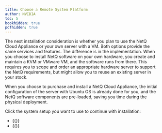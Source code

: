 ```yaml
---
title: Choose a Remote System Platform
author: NVIDIA
toc: 5
bookhidden: true
pdfhidden: true
---
```


The next installation consideration is whether you plan to use the NetQ Cloud Appliance or your own server with a VM. Both options provide the same services and features. The difference is in the implementation. When you choose to install NetQ software on your own hardware, you create and maintain a KVM or VMware VM, and the software runs from there. This requires you to scope and order an appropriate hardware server to support the NetQ requirements, but might allow you to reuse an existing server in your stock.

When you choose to purchase and install a NetQ Cloud Appliance, the initial configuration of the server with Ubuntu OS is already done for you, and the NetQ software components are pre-loaded, saving you time during the physical deployment.

Click the system setup you want to use to continue with installation:

- {{<link title="Install the NetQ Cloud Appliance" text="Use the NetQ Cloud Appliance">}}
- {{<link title="Choose a Virtual Machine for a Single Remote Server" text="Use Your Own Server with a VM">}}
